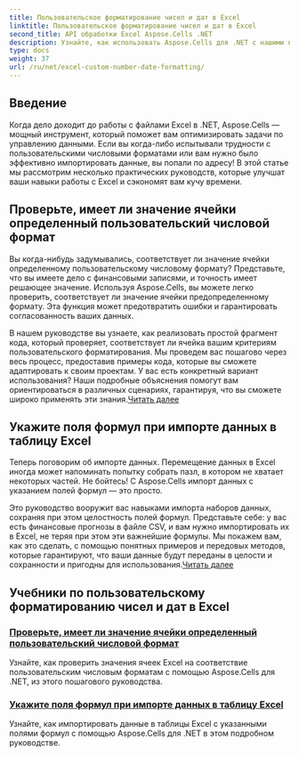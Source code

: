 ```yaml
---
title: Пользовательское форматирование чисел и дат в Excel
linktitle: Пользовательское форматирование чисел и дат в Excel
second_title: API обработки Excel Aspose.Cells .NET
description: Узнайте, как использовать Aspose.Cells для .NET с нашими всеобъемлющими руководствами по пользовательскому форматированию чисел и дат. Оптимизируйте свои навыки работы с Excel.
type: docs
weight: 37
url: /ru/net/excel-custom-number-date-formatting/
---
```

## Введение

Когда дело доходит до работы с файлами Excel в .NET, Aspose.Cells — мощный инструмент, который поможет вам оптимизировать задачи по управлению данными. Если вы когда-либо испытывали трудности с пользовательскими числовыми форматами или вам нужно было эффективно импортировать данные, вы попали по адресу! В этой статье мы рассмотрим несколько практических руководств, которые улучшат ваши навыки работы с Excel и сэкономят вам кучу времени.

## Проверьте, имеет ли значение ячейки определенный пользовательский числовой формат

Вы когда-нибудь задумывались, соответствует ли значение ячейки определенному пользовательскому числовому формату? Представьте, что вы имеете дело с финансовыми записями, и точность имеет решающее значение. Используя Aspose.Cells, вы можете легко проверить, соответствует ли значение ячейки предопределенному формату. Эта функция может предотвратить ошибки и гарантировать согласованность ваших данных. 

В нашем руководстве вы узнаете, как реализовать простой фрагмент кода, который проверяет, соответствует ли ячейка вашим критериям пользовательского форматирования. Мы проведем вас пошагово через весь процесс, предоставив примеры кода, которые вы сможете адаптировать к своим проектам. У вас есть конкретный вариант использования? Наши подробные объяснения помогут вам ориентироваться в различных сценариях, гарантируя, что вы сможете широко применять эти знания.[Читать далее](./check-if-a-cell-value-is-in-a-specific-custom-number-format/)

## Укажите поля формул при импорте данных в таблицу Excel

Теперь поговорим об импорте данных. Перемещение данных в Excel иногда может напоминать попытку собрать пазл, в котором не хватает некоторых частей. Не бойтесь! С Aspose.Cells импорт данных с указанием полей формул — это просто.

Это руководство вооружит вас навыками импорта наборов данных, сохраняя при этом целостность полей формул. Представьте себе: у вас есть финансовые прогнозы в файле CSV, и вам нужно импортировать их в Excel, не теряя при этом эти важнейшие формулы. Мы покажем вам, как это сделать, с помощью понятных примеров и передовых методов, которые гарантируют, что ваши данные будут переданы в целости и сохранности и пригодны для использования.[Читать далее](./specify-formula-fields-while-importing-data-to-worksheet-in-excel/)

## Учебники по пользовательскому форматированию чисел и дат в Excel
### [Проверьте, имеет ли значение ячейки определенный пользовательский числовой формат](./check-if-a-cell-value-is-in-a-specific-custom-number-format/)
Узнайте, как проверить значения ячеек Excel на соответствие пользовательским числовым форматам с помощью Aspose.Cells для .NET, из этого пошагового руководства.
### [Укажите поля формул при импорте данных в таблицу Excel](./specify-formula-fields-while-importing-data-to-worksheet-in-excel/)
Узнайте, как импортировать данные в таблицы Excel с указанными полями формул с помощью Aspose.Cells для .NET в этом подробном руководстве.